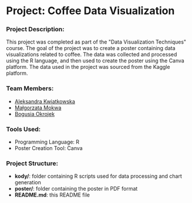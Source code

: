 # Project: Coffee Data Visualization

### Project Description:
This project was completed as part of the "Data Visualization Techniques" course. The goal of the project was to create a poster containing data visualizations related to coffee. The data was collected and processed using the R language, and then used to create the poster using the Canva platform. The data used in the project was sourced from the Kaggle platform.

### Team Members:
- [Aleksandra Kwiatkowska](https://github.com/kwiatkowskaa)
- [Małgorzata Mokwa](https://github.com/malgosiam2)
- [Bogusia Okrojek](https://github.com/szostkawron)

### Tools Used:
- Programming Language: R
- Poster Creation Tool: Canva

### Project Structure:
- **kody/**: folder containing R scripts used for data processing and chart generation
- **poster/**: folder containing the poster in PDF format
- **README.md**: this README file
